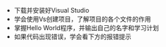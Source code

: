+ 下载并安装好Visual Studio
+ 学会使用Vs创建项目，了解项目的各个文件的作用
+ 掌握Hello World程序，并输出自己的名字和学习计划
+ 如果代码出现错误，学会看下方的报错提示